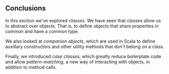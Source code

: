 ## Conclusions

In this section we've explored *classes*. We have seen that classes allow us to abstract over objects. That is, to define objects that share properties in common and have a common type.

We also looked at *companion objects*, which are used in Scala to define auxillary constructors and other utility methods that don't belong on a class.

Finally, we introduced *case classes*, which greatly reduce boilerplate code and allow *pattern-matching*, a new way of interacting with objects, in addition to method calls.
